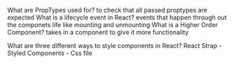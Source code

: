 
  What are PropTypes used for?
    to check that all passed proptypes are expected
  What is a lifecycle event in React?
    events that happen through out the componets life like mounting and unmounting 
  What is a Higher Order Component?
  takes in a component to give it more functionality

  What are three different ways to style components in React?
  React Strap - Styled Components - Css file